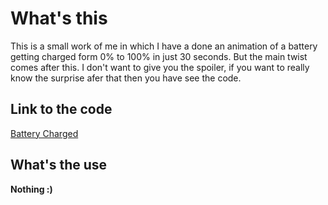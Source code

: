 # What's this

This is a small work of me in which I have a done an animation of a battery getting charged form 0% to 100% in just 30 seconds. But the main twist comes after this. I don't want to give you the spoiler, if you want to really know the surprise afer that then you have see the code.

## Link to the code

[Battery Charged](https://krishagarwal2811.github.io/Battery-Charged/)

## What's the use

**Nothing :)**
